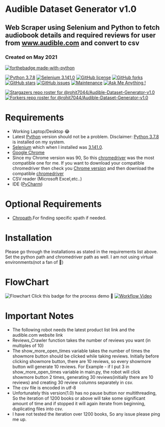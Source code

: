 # Audible Dataset Generator v1.0
## Web Scraper using Selenium and Python to fetch audiobook details and required reviews for user from www.audible.com and convert to csv
### Created on May 2021
[![forthebadge made-with-python](http://ForTheBadge.com/images/badges/made-with-python.svg)](https://www.python.org/)

[![Python 3.7.8](https://img.shields.io/badge/python-3.7.8-blue.svg)](https://www.python.org/downloads/release/python-378/)
[![Selenium 3.141.0](https://img.shields.io/badge/Selenium-3.141.0-blue)](https://selenium-python.readthedocs.io/)
[![GitHub license](https://img.shields.io/github/license/rohit7044/Audible-Dataset-Generator-v1.0)](https://github.com/rohit7044/Audible-Dataset-Generator-v1.0/blob/main/LICENSE)
[![GitHub forks](https://img.shields.io/github/forks/rohit7044/Audible-Dataset-Generator-v1.0)](https://github.com/rohit7044/Audible-Dataset-Generator-v1.0/network)
[![GitHub stars](https://img.shields.io/github/stars/rohit7044/Audible-Dataset-Generator-v1.0)](https://github.com/rohit7044/Audible-Dataset-Generator-v1.0/stargazers)
[![GitHub issues](https://img.shields.io/github/issues/rohit7044/Audible-Dataset-Generator-v1.0)](https://github.com/rohit7044/Audible-Dataset-Generator-v1.0/issues)
[![Maintenance](https://img.shields.io/badge/Maintained%3F-yes-green.svg)](https://github.com/rohit7044/Audible-Dataset-Generator-v1.0/graphs/commit-activity)
[![Ask Me Anything !](https://img.shields.io/badge/Ask%20me-anything-1abc9c.svg)](https://GitHub.com/rohit7044/ama) 

[![Stargazers repo roster for @rohit7044/Audible-Dataset-Generator-v1.0](https://reporoster.com/stars/rohit7044/Audible-Dataset-Generator-v1.0)](https://github.com/rohit7044/Audible-Dataset-Generator-v1.0/stargazers)
[![Forkers repo roster for @rohit7044/Audible-Dataset-Generator-v1.0](https://reporoster.com/forks/rohit7044/Audible-Dataset-Generator-v1.0)](https://github.com/rohit7044/Audible-Dataset-Generator-v1.0/network/members)
# Requirements
- Working Laptop/Desktop 😂
- Latest [Python](https://www.python.org/downloads/) version should not be a problem.
  Disclaimer: [Python 3.7.8](https://www.python.org/downloads/release/python-378/) is installed on my system.
- [Selenium](https://selenium-python.readthedocs.io/) which when I installed was [3.141.0](https://pypi.org/project/selenium/).
- [Google Chrome](https://www.google.com/intl/en_in/chrome/)
- Since my Chrome version was 90, So this [chromedriver](https://chromedriver.storage.googleapis.com/index.html?path=90.0.4430.24/) was the most compatible one for me. If you want   to download your compatible chromedriver then check you [Chrome version](https://www.google.com/chrome/update/) and then download the compatible [chromedriver](https://chromedriver.chromium.org/downloads)
- CSV reader (Microsoft Excel,etc..)
- IDE ([PyCharm](https://www.jetbrains.com/pycharm/download/#section=windows))
# Optional Requirements
- [Chropath](https://chrome.google.com/webstore/detail/chropath/ljngjbnaijcbncmcnjfhigebomdlkcjo).For finding specific xpath if needed.
# Installation
Please go through the installations as stated in the requirements list above.
Set the python path and chromedriver path as well. I am not using virtual environments(not a fan of 🐍)

# FlowChart
![Flowchart](https://lucid.app/publicSegments/view/7d5f80b0-4a80-47f4-bf08-1a83357af28d/image.jpeg)
Click this badge for the process demo 🔭 [![Workflow Video](https://img.shields.io/badge/YouTube-Workflow-red)](https://www.youtube.com/watch?v=9EtaHr72w1M)

# Important Notes
- The following robot needs the latest product list link and the audible.com website link
- Reviews_Crawler function takes the number of reviews you want (in multiples of 10)
- The show_more_open_times variable takes the number of times the showmore button should be clicked while taking reviews. Initially before clicking showmore button, there are 10 reviews, so every showmore button will generate 10 reviews. For Example - if I put 3 in show_more_open_times variable in main.py, the robot will click showmore button 2 times, generating 30 reviews(initially there are 10 reviews) and creating 30 review columns separately in csv.
- The csv file is encoded in utf-8
- Unfortunately this version(1.0) has no pause button nor multithreading, So the iteration of 1200 books or above will take some significant amount of time and if stopped it will again iterate from beginning, duplicating files into csv.
- I have not tested the iteration over 1200 books, So any issue please ping me up.
